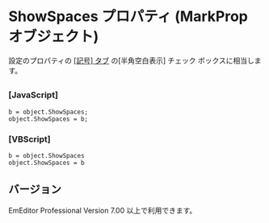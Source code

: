 # ShowSpaces プロパティ (MarkProp オブジェクト)

設定のプロパティの [\[記号\] タブ](../../dlg/properties/marks/index) の\[半角空白表示\] チェック ボックスに相当します。

## 

### \[JavaScript\]

```
b = object.ShowSpaces;
object.ShowSpaces = b;
```

### \[VBScript\]

```
b = object.ShowSpaces
object.ShowSpaces = b
```

## バージョン

EmEditor Professional Version 7.00 以上で利用できます。
